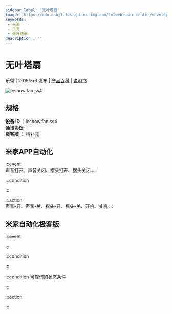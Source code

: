 ```yaml
---
sidebar_label: '无叶塔扇'
image: 'https://cdn.cnbj1.fds.api.mi-img.com/iotweb-user-center/developer_1679047578550csISk46S.png?GalaxyAccessKeyId=AKVGLQWBOVIRQ3XLEW&Expires=9223372036854775807&Signature=M337JCT0/k0wxVNJCQsUenzRirY='
keywords: 
 - 米家
 - 乐秀
 - 无叶塔扇
description : ''
---
```

# 无叶塔扇

乐秀 | 2019/5/6 发布 | [产品百科](https://home.mi.com/webapp/content/baike/product/index.html?model=leshow.fan.ss4/) | [说明书](https://home.mi.com/views/introduction.html?model=leshow.fan.ss4&region=cn)

![leshow.fan.ss4](https://cdn.cnbj1.fds.api.mi-img.com/iotweb-user-center/developer_1679047578550csISk46S.png?GalaxyAccessKeyId=AKVGLQWBOVIRQ3XLEW&Expires=9223372036854775807&Signature=M337JCT0/k0wxVNJCQsUenzRirY=)

## 规格  
> 
**设备 ID** ：leshow.fan.ss4  
**通讯协议** ：  
**极客版**  ： 待补充 


## 米家APP自动化  

:::event  
声音打开、声音关闭、摆头打开、摆头关闭
:::

:::condition  

:::

:::action   
声音-开、声音-关、摇头-开、摇头-关、开机、关机
:::

## 米家自动化极客版  

:::event  

:::

:::condition  

:::

:::condition 可查询的状态条件  

:::

:::action  

:::

        
